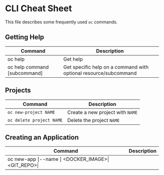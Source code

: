 # CLI Cheat Sheet
This file describes some frequently used `oc` commands.

## Getting Help
Command | Description
--------| -----------
oc help | Get help
oc help command [subcommand] | Get specific help on a command with optional resource/subcommand

## Projects
Command | Description
--------| -----------
`oc new-project NAME` | Create a new project with `NAME`
`oc delete project NAME` | Delete the project `NAME`

## Creating an Application
Command | Description
--------| -----------
oc new-app [--name <NAME>] <DOCKER_IMAGE>\|<GIT_REPO>\|<TEMPLATE>\|... | Create the resource tree of an _application_ from a docker image, git repo, template, or ...

## Getting information
Command | Description
--------| -----------
`oc status` | Get status of a project.
`oc describe <RESOURCE>` | Describe the Openshift resource `RESOURCE`.
`oc get <RESOURCE>` | Get brief summary information about a resource.
`oc get <RESOURCE> -o json` | Get all information from a resource in JSON format.
`oc get all` | Get summary information of all resources in the project.

## View Logs
Command | Description
--------| -----------
`oc logs <POD>` | View the log of a pod on stdout. Pods can also be indirectly referred to through an owning resource, like a BuildConfiguration.

